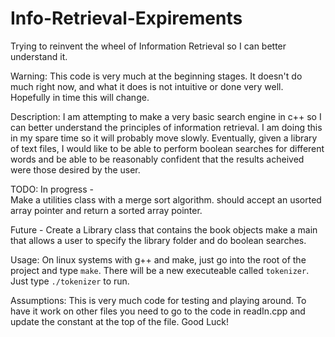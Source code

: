 # Info-Retrieval-Expirements
Trying to reinvent the wheel of Information Retrieval so I can better understand it.

Warning:
  This code is very much at the beginning stages.  It doesn't do much right now, and what it does is not
  intuitive or done very well.  Hopefully in time this will change.

Description:
  I am attempting to make a very basic search engine in c++ so I can better understand the principles
  of information retrieval.  I am doing this in my spare time so it will probably move slowly.  Eventually,
  given a library of text files, I would like to be able to perform boolean searches for different words
  and be able to be reasonably confident that the results acheived were those desired by the user.
  
TODO:
  In progress -  
  Make a utilities class with a merge sort algorithm.  should accept an usorted array pointer and
  return a sorted array pointer.

  Future -
  Create a Library class that contains the book objects
  make a main that allows a user to specify the library folder and do boolean searches.
  
Usage:
  On linux systems with g++ and make, just go into the root of the project and type `make`.  There will be 
  a new executeable called `tokenizer`.  Just type `./tokenizer` to run.
  
Assumptions:
  This is very much code for testing and playing around.  To have it work on other files you need to go to 
  the code in readIn.cpp and update the constant at the top of the file.  Good Luck!
  

